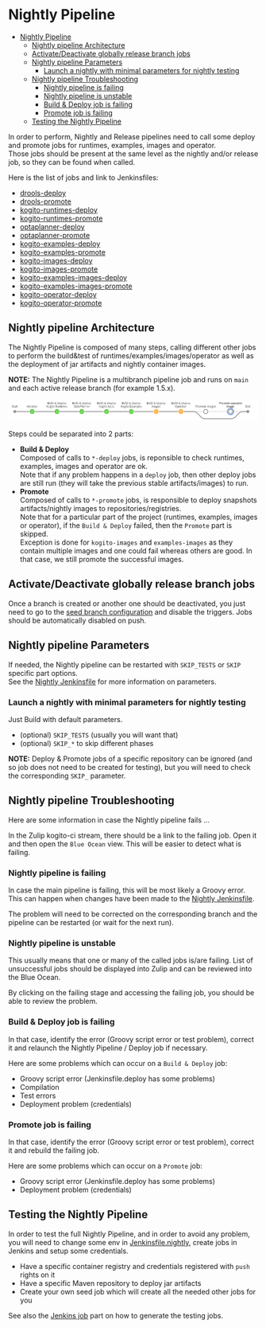 # Nightly Pipeline

* [Nightly Pipeline](#nightly-pipeline)
  * [Nightly pipeline Architecture](#nightly-pipeline-architecture)
  * [Activate/Deactivate globally release branch jobs](#activatedeactivate-globally-release-branch-jobs)
  * [Nightly pipeline Parameters](#nightly-pipeline-parameters)
    * [Launch a nightly with minimal parameters for nightly testing](#launch-a-nightly-with-minimal-parameters-for-nightly-testing)
  * [Nightly pipeline Troubleshooting](#nightly-pipeline-troubleshooting)
    * [Nightly pipeline is failing](#nightly-pipeline-is-failing)
    * [Nightly pipeline is unstable](#nightly-pipeline-is-unstable)
    * [Build & Deploy job is failing](#build--deploy-job-is-failing)
    * [Promote job is failing](#promote-job-is-failing)
  * [Testing the Nightly Pipeline](#testing-the-nightly-pipeline)

In order to perform, Nightly and Release pipelines need to call some deploy and promote jobs for runtimes, examples, images and operator.  
Those jobs should be present at the same level as the nightly and/or release job, so they can be found when called.

Here is the list of jobs and link to Jenkinsfiles:

* [drools-deploy](https://github.com/kiegroup/drools/blob/main/Jenkinsfile.deploy)
* [drools-promote](https://github.com/kiegroup/drools/blob/main/Jenkinsfile.promote)
* [kogito-runtimes-deploy](https://github.com/kiegroup/kogito-runtimes/blob/main/Jenkinsfile.deploy)
* [kogito-runtimes-promote](https://github.com/kiegroup/kogito-runtimes/blob/main/Jenkinsfile.promote)
* [optaplanner-deploy](https://github.com/kiegroup/optaplanner/blob/main/Jenkinsfile.deploy)
* [optaplanner-promote](https://github.com/kiegroup/optaplanner/blob/main/Jenkinsfile.promote)
* [kogito-examples-deploy](https://github.com/kiegroup/kogito-examples/blob/main/Jenkinsfile.deploy)
* [kogito-examples-promote](https://github.com/kiegroup/kogito-examples/blob/main/Jenkinsfile.promote)
* [kogito-images-deploy](https://github.com/kiegroup/kogito-images/blob/main/Jenkinsfile.deploy)
* [kogito-images-promote](https://github.com/kiegroup/kogito-images/blob/main/Jenkinsfile.promote)
* [kogito-examples-images-deploy](https://github.com/kiegroup/kogito-operator/blob/main/Jenkinsfile.examples-images.deploy)
* [kogito-examples-images-promote](https://github.com/kiegroup/kogito-operator/blob/main/Jenkinsfile.examples-images.promote)
* [kogito-operator-deploy](https://github.com/kiegroup/kogito-operator/blob/main/Jenkinsfile.deploy)
* [kogito-operator-promote](https://github.com/kiegroup/kogito-operator/blob/main/Jenkinsfile.promote)

## Nightly pipeline Architecture

The Nightly Pipeline is composed of many steps, calling different other jobs to perform the build&test of runtimes/examples/images/operator as well as the deployment of jar artifacts and nightly container images.

**NOTE:** The Nightly Pipeline is a multibranch pipeline job and runs on `main` and each active release branch (for example 1.5.x).

![Flow](./images/nightly-flow.png)

Steps could be separated into 2 parts:

* **Build & Deploy**  
  Composed of calls to `*-deploy` jobs, is reponsible to check runtimes, examples, images and operator are ok.  
  Note that if any problem happens in a `deploy` job, then other deploy jobs are still run (they will take the previous stable artifacts/images) to run.
* **Promote**  
  Composed of calls to `*-promote` jobs, is responsible to deploy snapshots artifacts/nightly images to repositories/registries.  
  Note that for a particular part of the project (runtimes, examples, images or operator), if the `Build & Deploy` failed, then the `Promote` part is skipped.  
  Exception is done for `kogito-images` and `examples-images` as they contain multiple images and one could fail whereas others are good. In that case, we still promote the successful images.

## Activate/Deactivate globally release branch jobs

Once a branch is created or another one should be deactivated, you just need to go to the [seed branch configuration](../dsl/seed/config/branch.yaml) and disable the triggers. Jobs should be automatically disabled on push.

## Nightly pipeline Parameters

If needed, the Nightly pipeline can be restarted with `SKIP_TESTS` or `SKIP` specific part options.  
See the [Nightly Jenkinsfile](../Jenkinsfile.nightly) for more information on parameters.

### Launch a nightly with minimal parameters for nightly testing

Just Build with default parameters.

* (optional) `SKIP_TESTS` (usually you will want that)
* (optional) `SKIP_*` to skip different phases

**NOTE:** Deploy & Promote jobs of a specific repository can be ignored (and so job does not need to be created for testing), but you will need to check the corresponding `SKIP_` parameter.

## Nightly pipeline Troubleshooting

Here are some information in case the Nightly pipeline fails ...

In the Zulip kogito-ci stream, there should be a link to the failing job. Open it and then open the `Blue Ocean` view. This will be easier to detect what is failing.

### Nightly pipeline is failing

In case the main pipeline is failing, this will be most likely a Groovy error.  
This can happen when changes have been made to the [Nightly Jenkinsfile](../Jenkinsfile.nightly).

The problem will need to be corrected on the corresponding branch and the pipeline can be restarted (or wait for the next run).

### Nightly pipeline is unstable

This usually means that one or many of the called jobs is/are failing. List of unsuccessful jobs should be displayed into Zulip and can be reviewed into the Blue Ocean.

By clicking on the failing stage and accessing the failing job, you should be able to review the problem.

### Build & Deploy job is failing

In that case, identify the error (Groovy script error or test problem), correct it and relaunch the Nightly Pipeline / Deploy job if necessary.

Here are some problems which can occur on a `Build & Deploy` job:

* Groovy script error (Jenkinsfile.deploy has some problems)
* Compilation
* Test errors
* Deployment problem (credentials)

### Promote job is failing

In that case, identify the error (Groovy script error or test problem), correct it and rebuild the failing job.

Here are some problems which can occur on a `Promote` job:

* Groovy script error (Jenkinsfile.deploy has some problems)
* Deployment problem (credentials)

## Testing the Nightly Pipeline

In order to test the full Nightly Pipeline, and in order to avoid any problem, you will need to change some env in [Jenkinsfile.nightly](../Jenkinsfile.nightly), create jobs in Jenkins and setup some credentials.

* Have a specific container registry and credentials registered with `push` rights on it
* Have a specific Maven repository to deploy jar artifacts
* Create your own seed job which will create all the needed other jobs for you

See also the [Jenkins job](./jenkins.md) part on how to generate the testing jobs.